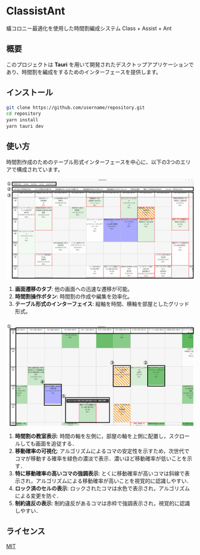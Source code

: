 # ClassistAnt
蟻コロニー最適化を使用した時間割編成システム
Class + Assist + Ant

## 概要

このプロジェクトは **Tauri** を用いて開発されたデスクトップアプリケーションであり、時間割を編成をするためのインターフェースを提供します。

## インストール

```sh
git clone https://github.com/username/repository.git
cd repository
yarn install
yarn tauri dev
```

## 使い方

時間割作成のためのテーブル形式インターフェースを中心に、以下の3つのエリアで構成されています。

![画面のインターフェイス](figures/interface-layout.png)

1. **画面遷移のタブ**: 他の画面への迅速な遷移が可能。
2. **時間割操作ボタン**: 時間割の作成や編集を効率化。
3. **テーブル形式のインターフェイス**: 縦軸を時間、横軸を部屋としたグリッド形式。

### 

![画面表示説明](figures/table-interface.png)
1. **時間割の教室表示**: 時間の軸を左側に，部屋の軸を上側に配置し，スクロールしても画面を追従する．
2. **移動確率の可視化**: アルゴリズムによるコマの安定性を示すため，次世代でコマが移動する確率を緑色の濃淡で表示．濃いほど移動確率が低いことを示す．
3. **特に移動確率の高いコマの強調表示**: とくに移動確率が高いコマは斜線で表示され，アルゴリズムによる移動確率が高いことを視覚的に認識しやすい．
4. **ロック済のセルの表示**: ロックされたコマは水色で表示され，アルゴリズムによる変更を防ぐ．
5. **制約違反の表示**: 制約違反があるコマは赤枠で強調表示され，視覚的に認識しやすい．


## ライセンス

[MIT](LICENSE)
